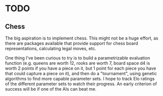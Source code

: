 # TODO

## Chess

The big aspiration is to implement chess. This might not be a huge
effort, as there are packages available that provide support for chess
board representations, calculating legal moves, etc.

One thing I've been curious to try is to build a parametrizable
evaluation function (e.g. queens are worth 12, rooks are worth 7,
board space d4 is worth 2 points if you have a piece on it, but 1
point for each piece you have that could capture a piece on it), and
then do a "tournament", using genetic algorithms to find more capable
parameter sets. I hope to track Elo ratings of the different
parameter sets to watch their progress. An early criterion of success
will be if one of the AIs can beat me.
